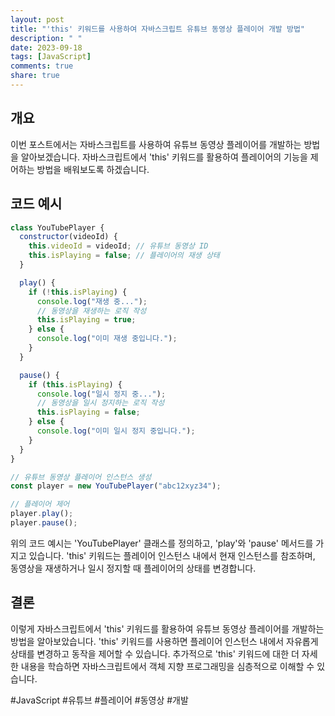 ```yaml
---
layout: post
title: "'this' 키워드를 사용하여 자바스크립트 유튜브 동영상 플레이어 개발 방법"
description: " "
date: 2023-09-18
tags: [JavaScript]
comments: true
share: true
---
```


## 개요

이번 포스트에서는 자바스크립트를 사용하여 유튜브 동영상 플레이어를 개발하는 방법을 알아보겠습니다. 자바스크립트에서 'this' 키워드를 활용하여 플레이어의 기능을 제어하는 방법을 배워보도록 하겠습니다.

## 코드 예시

```javascript
class YouTubePlayer {
  constructor(videoId) {
    this.videoId = videoId; // 유튜브 동영상 ID
    this.isPlaying = false; // 플레이어의 재생 상태
  }

  play() {
    if (!this.isPlaying) {
      console.log("재생 중...");
      // 동영상을 재생하는 로직 작성
      this.isPlaying = true;
    } else {
      console.log("이미 재생 중입니다.");
    }
  }

  pause() {
    if (this.isPlaying) {
      console.log("일시 정지 중...");
      // 동영상을 일시 정지하는 로직 작성
      this.isPlaying = false;
    } else {
      console.log("이미 일시 정지 중입니다.");
    }
  }
}

// 유튜브 동영상 플레이어 인스턴스 생성
const player = new YouTubePlayer("abc12xyz34");

// 플레이어 제어
player.play();
player.pause();
```

위의 코드 예시는 'YouTubePlayer' 클래스를 정의하고, 'play'와 'pause' 메서드를 가지고 있습니다. 'this' 키워드는 플레이어 인스턴스 내에서 현재 인스턴스를 참조하며, 동영상을 재생하거나 일시 정지할 때 플레이어의 상태를 변경합니다.

## 결론

이렇게 자바스크립트에서 'this' 키워드를 활용하여 유튜브 동영상 플레이어를 개발하는 방법을 알아보았습니다. 'this' 키워드를 사용하면 플레이어 인스턴스 내에서 자유롭게 상태를 변경하고 동작을 제어할 수 있습니다. 추가적으로 'this' 키워드에 대한 더 자세한 내용을 학습하면 자바스크립트에서 객체 지향 프로그래밍을 심층적으로 이해할 수 있습니다.

#JavaScript #유튜브 #플레이어 #동영상 #개발